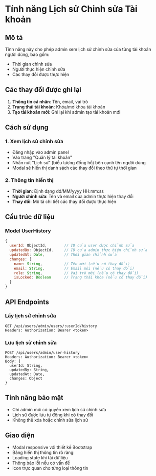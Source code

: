 # Tính năng Lịch sử Chỉnh sửa Tài khoản

## Mô tả
Tính năng này cho phép admin xem lịch sử chỉnh sửa của từng tài khoản người dùng, bao gồm:
- Thời gian chỉnh sửa
- Người thực hiện chỉnh sửa
- Các thay đổi được thực hiện

## Các thay đổi được ghi lại
1. **Thông tin cá nhân**: Tên, email, vai trò
2. **Trạng thái tài khoản**: Khóa/mở khóa tài khoản
3. **Tạo tài khoản mới**: Ghi lại khi admin tạo tài khoản mới

## Cách sử dụng

### 1. Xem lịch sử chỉnh sửa
- Đăng nhập vào admin panel
- Vào trang "Quản lý tài khoản"
- Nhấn nút "Lịch sử" (biểu tượng đồng hồ) bên cạnh tên người dùng
- Modal sẽ hiển thị danh sách các thay đổi theo thứ tự thời gian

### 2. Thông tin hiển thị
- **Thời gian**: Định dạng dd/MM/yyyy HH:mm:ss
- **Người chỉnh sửa**: Tên và email của admin thực hiện thay đổi
- **Thay đổi**: Mô tả chi tiết các thay đổi được thực hiện

## Cấu trúc dữ liệu

### Model UserHistory
```javascript
{
  userId: ObjectId,        // ID của user được chỉnh sửa
  updatedBy: ObjectId,     // ID của admin thực hiện chỉnh sửa
  updatedAt: Date,         // Thời gian chỉnh sửa
  changes: {
    name: String,          // Tên mới (nếu có thay đổi)
    email: String,         // Email mới (nếu có thay đổi)
    role: String,          // Vai trò mới (nếu có thay đổi)
    isLocked: Boolean      // Trạng thái khóa (nếu có thay đổi)
  }
}
```

## API Endpoints

### Lấy lịch sử chỉnh sửa
```
GET /api/users/admin/users/:userId/history
Headers: Authorization: Bearer <token>
```

### Lưu lịch sử chỉnh sửa
```
POST /api/users/admin/user-history
Headers: Authorization: Bearer <token>
Body: {
  userId: String,
  updatedBy: String,
  updatedAt: Date,
  changes: Object
}
```

## Tính năng bảo mật
- Chỉ admin mới có quyền xem lịch sử chỉnh sửa
- Lịch sử được lưu tự động khi có thay đổi
- Không thể xóa hoặc chỉnh sửa lịch sử

## Giao diện
- Modal responsive với thiết kế Bootstrap
- Bảng hiển thị thông tin rõ ràng
- Loading state khi tải dữ liệu
- Thông báo lỗi nếu có vấn đề
- Icon trực quan cho từng loại thông tin 